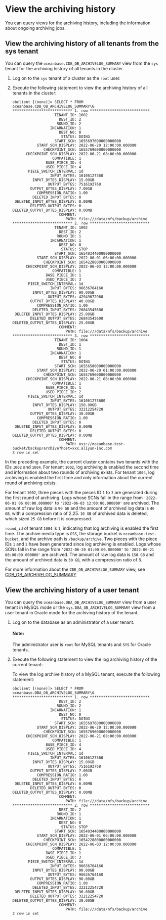 # View the archiving history

You can query views for the archiving history, including the information about ongoing archiving jobs.

## View the archiving history of all tenants from the sys tenant

You can query the `oceanbase.CDB_OB_ARCHIVELOG_SUMMARY` view from the `sys` tenant for the archiving history of all tenants in the cluster.

1. Log on to the `sys` tenant of a cluster as the `root` user.

2. Execute the following statement to view the archiving history of all tenants in the cluster:

   ```shell
   obclient [(none)]> SELECT * FROM oceanbase.CDB_OB_ARCHIVELOG_SUMMARY\G
   *************************** 1. row ***************************
                      TENANT_ID: 1002
                        DEST_ID: 2
                       ROUND_ID: 2
                    INCARNATION: 1
                        DEST_NO: 0
                         STATUS: DOING
                      START_SCN: 1655697600000000000
              START_SCN_DISPLAY: 2022-06-20 12:00:00.000000
                 CHECKPOINT_SCN: 1655769600000000000
         CHECKPOINT_SCN_DISPLAY: 2022-06-21 08:00:00.000000
                     COMPATIBLE: 1
                  BASE_PIECE_ID: 4
                  USED_PIECE_ID: 4
          PIECE_SWITCH_INTERVAL: 1d
                    INPUT_BYTES: 16106127360
            INPUT_BYTES_DISPLAY: 15.00GB
                   OUTPUT_BYTES: 7516192768
           OUTPUT_BYTES_DISPLAY: 7.00GB
              COMPRESSION_RATIO: 1.00
            DELETED_INPUT_BYTES: 0
    DELETED_INPUT_BYTES_DISPLAY: 0.00MB
           DELETED_OUTPUT_BYTES: 0
   DELETED_OUTPUT_BYTES_DISPLAY: 0.00MB
                        COMMENT:
                           PATH: file:///data/nfs/backup/archive
   *************************** 2. row ***************************
                      TENANT_ID: 1002
                        DEST_ID: 2
                       ROUND_ID: 1
                    INCARNATION: 1
                        DEST_NO: 0
                         STATUS: STOP
                      START_SCN: 1654034400000000000
              START_SCN_DISPLAY: 2022-06-01 06:00:00.000000
                 CHECKPOINT_SCN: 1654228800000000000
         CHECKPOINT_SCN_DISPLAY: 2022-06-03 12:00:00.000000
                     COMPATIBLE: 1
                  BASE_PIECE_ID: 1
                  USED_PIECE_ID: 3
          PIECE_SWITCH_INTERVAL: 1d
                    INPUT_BYTES: 96636764160
            INPUT_BYTES_DISPLAY: 90.00GB
                   OUTPUT_BYTES: 42949672960
           OUTPUT_BYTES_DISPLAY: 40.00GB
              COMPRESSION_RATIO: 1.00
            DELETED_INPUT_BYTES: 26843545600
    DELETED_INPUT_BYTES_DISPLAY: 25.00GB
           DELETED_OUTPUT_BYTES: 26843545600
   DELETED_OUTPUT_BYTES_DISPLAY: 25.00GB
                        COMMENT:
                           PATH: file:///data/nfs/backup/archive
   *************************** 3. row ***************************
                      TENANT_ID: 1004
                        DEST_ID: 1
                       ROUND_ID: 1
                    INCARNATION: 1
                        DEST_NO: 0
                         STATUS: DOING
                      START_SCN: 1655658000000000000
              START_SCN_DISPLAY: 2022-06-20 01:00:00.000000
                 CHECKPOINT_SCN: 1655769600000000000
         CHECKPOINT_SCN_DISPLAY: 2022-06-21 08:00:00.000000
                     COMPATIBLE: 1
                  BASE_PIECE_ID: 1
                  USED_PIECE_ID: 2
          PIECE_SWITCH_INTERVAL: 1d
                    INPUT_BYTES: 161061273600
            INPUT_BYTES_DISPLAY: 150.00GB
                   OUTPUT_BYTES: 32212254720
           OUTPUT_BYTES_DISPLAY: 30.00GB
              COMPRESSION_RATIO: 1.00
            DELETED_INPUT_BYTES: 0
    DELETED_INPUT_BYTES_DISPLAY: 0.00MB
           DELETED_OUTPUT_BYTES: 0
   DELETED_OUTPUT_BYTES_DISPLAY: 0.00MB
                        COMMENT:
                           PATH: oss://oceanbase-test-bucket/backup/archive?host=xxx.aliyun-inc.com
   3 row in set
   ```

In the preceding example, the current cluster contains two tenants with the IDs `1002` and `1004`. For tenant `1002`, log archiving is enabled the second time and information about two rounds of archiving exists. For tenant `1004`, log archiving is enabled the first time and only information about the current round of archiving exists.

For tenant `1002`, three pieces with the pieces ID `1` to `3` are generated during the first round of archiving. Logs whose SCNs fall in the range from `'2022-06-01 06:00:00.000000'` to `'2022-06-03 12:00:00.000000'` are archived. The amount of raw log data is `90 GB` and the amount of archived log data is `40 GB`, with a compression ratio of 2.25. `10 GB` of archived data is deleted, which sized `25 GB` before it is compressed.

`round_id` of tenant `1004` is `1`, indicating that log archiving is enabled the first time. The archive media type is `OSS`, the storage bucket is `oceanbase-test-bucket`, and the archive path is `/backup/archive`. Two pieces with the piece IDs `1` and `2` have been generated since log archiving is enabled. Logs whose SCNs fall in the range from `'2022-06-20 01:00:00.000000'` to `'2022-06-21 08:00:00.000000'` are archived. The amount of raw log data is `150 GB` and the amount of archived data is `30 GB`, with a compression ratio of 5.

For more information about the `CDB_OB_ARCHIVELOG_SUMMARY` view, see [CDB_OB_ARCHIVELOG_SUMMARY](../../../7.reference/5.system-reference/4.system-view-of-mysql-mode/2.dictionary-view-of-mysql-mode/135.oceanbase-cdb_ob_archivelog_summary-of-mysql-mode.md).

## View the archiving history of a user tenant

You can query the `oceanbase.DBA_OB_ARCHIVELOG_SUMMARY` view from a user tenant in MySQL mode or the `sys.DBA_OB_ARCHIVELOG_SUMMARY` view from a user tenant in Oracle mode for the archiving history of the tenant.

1. Log on to the database as an administrator of a user tenant.

   <main id="notice" type='explain'>
        <h4>Note:</h4>
        <p>The administrator user is <code>root</code> for MySQL tenants and <code>SYS</code> for Oracle tenants. </p>
   </main>

2. Execute the following statement to view the log archiving history of the current tenant:

   To view the log archive history of a MySQL tenant, execute the following statement:

   ```shell
   obclient [(none)]> SELECT * FROM oceanbase.DBA_OB_ARCHIVELOG_SUMMARY\G
   *************************** 1. row ***************************
                        DEST_ID: 2
                       ROUND_ID: 2
                    INCARNATION: 1
                        DEST_NO: 0
                         STATUS: DOING
                      START_SCN: 1655697600000000000
              START_SCN_DISPLAY: 2022-06-20 12:00:00.000000
                 CHECKPOINT_SCN: 1655769600000000000
         CHECKPOINT_SCN_DISPLAY: 2022-06-21 08:00:00.000000
                     COMPATIBLE: 1
                  BASE_PIECE_ID: 4
                  USED_PIECE_ID: 4
          PIECE_SWITCH_INTERVAL: 1d
                    INPUT_BYTES: 16106127360
            INPUT_BYTES_DISPLAY: 15.00GB
                   OUTPUT_BYTES: 7516192768
           OUTPUT_BYTES_DISPLAY: 7.00GB
              COMPRESSION_RATIO: 1.00
            DELETED_INPUT_BYTES: 0
    DELETED_INPUT_BYTES_DISPLAY: 0.00MB
           DELETED_OUTPUT_BYTES: 0
   DELETED_OUTPUT_BYTES_DISPLAY: 0.00MB
                        COMMENT:
                           PATH: file:///data/nfs/backup/archive
   *************************** 2. row ***************************
                        DEST_ID: 2
                       ROUND_ID: 1
                    INCARNATION: 1
                        DEST_NO: 0
                         STATUS: STOP
                      START_SCN: 1654034400000000000
              START_SCN_DISPLAY: 2022-06-01 06:00:00.000000
                 CHECKPOINT_SCN: 1654228800000000000
         CHECKPOINT_SCN_DISPLAY: 2022-06-03 12:00:00.000000
                     COMPATIBLE: 1
                  BASE_PIECE_ID: 1
                  USED_PIECE_ID: 3
          PIECE_SWITCH_INTERVAL: 1d
                    INPUT_BYTES: 96636764160
            INPUT_BYTES_DISPLAY: 90.00GB
                   OUTPUT_BYTES: 96636764160
           OUTPUT_BYTES_DISPLAY: 90.00GB
              COMPRESSION_RATIO: 1.00
            DELETED_INPUT_BYTES: 32212254720
    DELETED_INPUT_BYTES_DISPLAY: 30.00GB
           DELETED_OUTPUT_BYTES: 32212254720
   DELETED_OUTPUT_BYTES_DISPLAY: 30.00GB
                        COMMENT:
                           PATH: file:///data/nfs/backup/archive
   2 row in set
   ```
